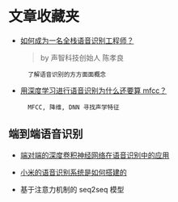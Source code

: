 # 文章收藏夹

- [如何成为一名全栈语音识别工程师？](https://zhuanlan.zhihu.com/p/31193859)

    > by 声智科技创始人 陈孝良

        了解语音识别的方方面面概念

- [用深度学习进行语音识别为什么还要算 mfcc？](https://www.zhihu.com/question/67487899/answer/327091452)

        MFCC, 降维, DNN 寻找声学特征

## 端到端语音识别

- [端对端的深度卷积神经网络在语音识别中的应用](http://www.sohu.com/a/158283257_723464)

- [小米的语音识别系统是如何搭建的](http://www.sohu.com/a/169229333_723464)

- 基于注意力机制的 seq2seq 模型
